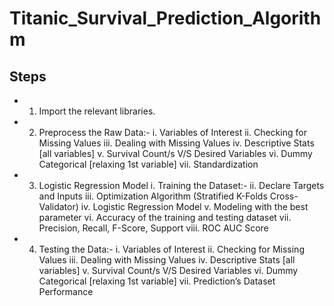 # Titanic_Survival_Prediction_Algorithm

## Steps

- 1. Import the relevant libraries.

- 2. Preprocess the Raw Data:- 
    i. Variables of Interest
    ii. Checking for Missing Values
    iii. Dealing with Missing Values
    iv. Descriptive Stats [all variables]
    v. Survival Count/s V/S Desired Variables
    vi. Dummy Categorical [relaxing 1st variable]
    vii. Standardization

- 3. Logistic Regression Model
    i. Training the Dataset:-
    ii. Declare Targets and Inputs
    iii. Optimization Algorithm (Stratified K-Folds Cross-Validator)
    iv. Logistic Regression Model
    v. Modeling with the best parameter
    vi. Accuracy of the training and testing dataset
    vii. Precision, Recall, F-Score, Support
    viii. ROC AUC Score

- 4. Testing the Data:-
    i. Variables of Interest
    ii. Checking for Missing Values
    iii. Dealing with Missing Values
    iv. Descriptive Stats [all variables]
    v. Survival Count/s V/S Desired Variables
    vi. Dummy Categorical [relaxing 1st variable]
    vii. Prediction’s Dataset Performance

